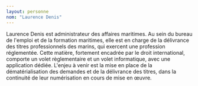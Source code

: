 ```yaml
---
layout: personne
nom: "Laurence Denis"
---
```


Laurence Denis est administrateur des affaires maritimes. Au sein du bureau de l'emploi et de la formation maritimes, elle est en charge de la délivrance des titres professionnels des marins, qui exercent une profession réglementée. Cette matière, fortement encadrée par le droit international, comporte un volet règlementaire et un volet informatique, avec une application dédiée. L'enjeu à venir est la mise en place de la dématérialisation des demandes et de la délivrance des titres, dans la continuité de leur numérisation en cours de mise en œuvre.
